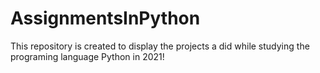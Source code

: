 # AssignmentsInPython
This repository is created to display the projects a did while studying the programing language Python in 2021! 
